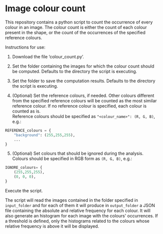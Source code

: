 # Image colour count

This repository contains a python script to count the occurrence of every colour in an image. The colour count is either the count of each colour present in the shape, or the count of the occurrences of the specified reference colours. 

Instructions for use:

1. Download the file ‘colour_count.py’.

2. Set the folder containing the images for which the colour count should be computed. Defaults to the directory the script is executing.

3. Set the folder to save the computation results. Defaults to the directory the script is executing. 

4. (Optional) Set the reference colours, if needed. Other colours different from the specified reference colours will be counted as the most similar reference colour. If no reference colour is specified, each colour is counted as is.  
Reference colours should be specified as `"<colour_name>": (R, G, B)`, e.g.:
```python
REFERENCE_colours = {
    "background": (255,255,255),
    ...
}
```
5. (Optional) Set colours that should be ignored during the analysis.  
Colours should be specified in RGB form as `(R, G, B)`, e.g.:
```python
IGNORE_colours= {
    (255,255,255),
    (0, 0, 0),
}
```
Execute the script.

The script will read the images contained in the folder specified in `input_folder` and for each of them it will produce in `output_folder` a JSON file containing the absolute and relative frequency for each colour. It will also generate an histogram for each image with the colours' occurrences. If a threshold is defined, only the histograms related to the colours whose relative frequency is above it will be displayed.
